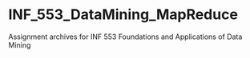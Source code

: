 # INF_553_DataMining_MapReduce
Assignment archives for INF 553 Foundations and Applications of Data Mining
